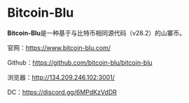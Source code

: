 # Bitcoin-Blu

**Bitcoin-Blu**是一种基于与比特币相同源代码（v28.2）的山寨币。

官网：https://www.bitcoin-blu.com/

Github：https://github.com/bitcoin-blu/bitcoin-blu

浏览器：http://134.209.246.102:3001/

DC：https://discord.gg/6MPdKzVdDR

